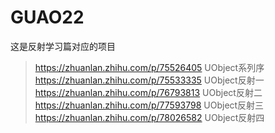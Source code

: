 # GUAO22
这是反射学习篇对应的项目

> https://zhuanlan.zhihu.com/p/75526405 UObject系列序
> https://zhuanlan.zhihu.com/p/75533335 UObject反射一
> https://zhuanlan.zhihu.com/p/76793813 UObject反射二
> https://zhuanlan.zhihu.com/p/77593798 UObject反射三
> https://zhuanlan.zhihu.com/p/78026582 UObject反射四
